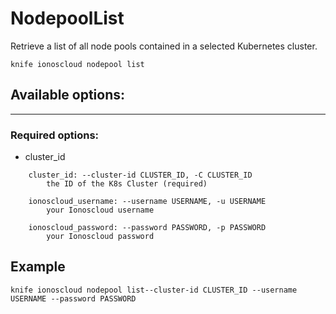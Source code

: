 # NodepoolList

Retrieve a list of all node pools contained in a selected Kubernetes cluster.

    knife ionoscloud nodepool list


## Available options:
---

### Required options:
* cluster_id

```
    cluster_id: --cluster-id CLUSTER_ID, -C CLUSTER_ID
        the ID of the K8s Cluster (required)

    ionoscloud_username: --username USERNAME, -u USERNAME
        your Ionoscloud username

    ionoscloud_password: --password PASSWORD, -p PASSWORD
        your Ionoscloud password

```

## Example

    knife ionoscloud nodepool list--cluster-id CLUSTER_ID --username USERNAME --password PASSWORD
